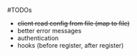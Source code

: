 #TODOs

- ~~client read config from file (map to file)~~
- better error messages
- authentication
- hooks (before register, after register)